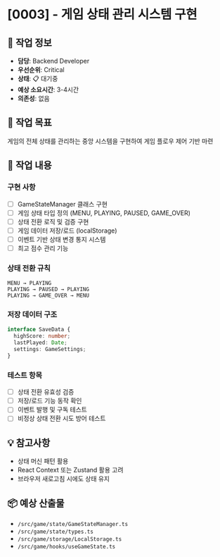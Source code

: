 # [0003] - 게임 상태 관리 시스템 구현

## 📅 작업 정보
- **담당**: Backend Developer
- **우선순위**: Critical
- **상태**: 📋 대기중
- **예상 소요시간**: 3-4시간
- **의존성**: 없음

## 🎯 작업 목표
게임의 전체 상태를 관리하는 중앙 시스템을 구현하여 게임 플로우 제어 기반 마련

## 📝 작업 내용
### 구현 사항
- [ ] GameStateManager 클래스 구현
- [ ] 게임 상태 타입 정의 (MENU, PLAYING, PAUSED, GAME_OVER)
- [ ] 상태 전환 로직 및 검증 구현
- [ ] 게임 데이터 저장/로드 (localStorage)
- [ ] 이벤트 기반 상태 변경 통지 시스템
- [ ] 최고 점수 관리 기능

### 상태 전환 규칙
```
MENU → PLAYING
PLAYING → PAUSED → PLAYING
PLAYING → GAME_OVER → MENU
```

### 저장 데이터 구조
```typescript
interface SaveData {
  highScore: number;
  lastPlayed: Date;
  settings: GameSettings;
}
```

### 테스트 항목
- [ ] 상태 전환 유효성 검증
- [ ] 저장/로드 기능 동작 확인
- [ ] 이벤트 발행 및 구독 테스트
- [ ] 비정상 상태 전환 시도 방어 테스트

## 💡 참고사항
- 상태 머신 패턴 활용
- React Context 또는 Zustand 활용 고려
- 브라우저 새로고침 시에도 상태 유지

## 📦 예상 산출물
- `/src/game/state/GameStateManager.ts`
- `/src/game/state/types.ts`
- `/src/game/storage/LocalStorage.ts`
- `/src/game/hooks/useGameState.ts`